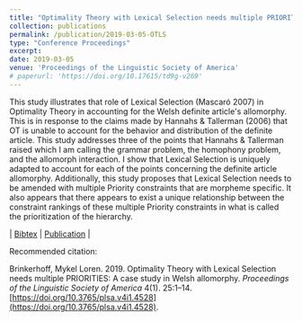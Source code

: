 ```yaml
---
title: "Optimality Theory with Lexical Selection needs multiple PRIORITIES: A case study in Welsh allomorphy"
collection: publications
permalink: /publication/2019-03-05-OTLS
type: "Conference Proceedings"
excerpt: 
date: 2019-03-05 
venue: 'Proceedings of the Linguistic Society of America'
# paperurl: 'https://doi.org/10.17615/td9g-v269'
---
```


This study illustrates that role of Lexical Selection (Mascaró 2007) in Optimality Theory in accounting for the Welsh definite article's allomorphy. This is in response to the claims made by Hannahs & Tallerman (2006) that OT is unable to account for the behavior and distribution of the definite article. This study addresses three of the points that Hannahs & Tallerman raised which I am calling the grammar problem, the homophony problem, and the allomorph interaction. I show that Lexical Selection is uniquely adapted to account for each of the points concerning the definite article allomorphy. Additionally, this study proposes that Lexical Selection needs to be amended with multiple Priority constraints that are morpheme specific. It also appears that there appears to exist a unique relationship between the constraint rankings of these multiple Priority constraints in what is called the prioritization of the hierarchy.

\| [Bibtex](../../bibliographies/brinkerhoffOptimalityTheoryLexical2019.bib) \| [Publication](../../files/brinkerhoffOptimalityTheoryLexical2019.pdf) \| 

Recommended citation:

Brinkerhoff, Mykel Loren. 2019. Optimality Theory with Lexical Selection needs multiple PRIORITIES: A case study in Welsh allomorphy. *Proceedings of the Linguistic Society of America* 4(1). 25:1–14. [https://doi.org/10.3765/plsa.v4i1.4528](https://doi.org/10.3765/plsa.v4i1.4528).